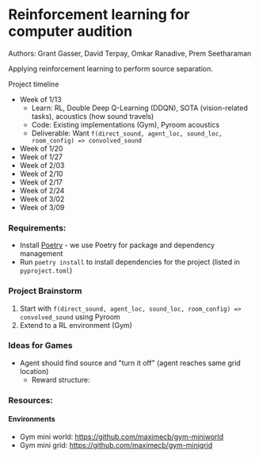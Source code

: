 # Reinforcement learning for computer audition

Authors: Grant Gasser, David Terpay, Omkar Ranadive, Prem Seetharaman

Applying reinforcement learning to perform source separation.

Project timeline
- Week of 1/13
  - Learn: RL, Double Deep Q-Learning (DDQN), SOTA (vision-related tasks), acoustics (how sound travels)
  - Code: Existing implementations (Gym), Pyroom acoustics
  - Deliverable: Want `f(direct_sound, agent_loc, sound_loc, room_config) => convolved_sound`
- Week of 1/20
- Week of 1/27
- Week of 2/03
- Week of 2/10
- Week of 2/17
- Week of 2/24
- Week of 3/02
- Week of 3/09

### Requirements:
* Install [Poetry](https://python-poetry.org/docs/#installation) - we use Poetry for package and dependency management
* Run `poetry install` to install dependencies for the project (listed in `pyproject.toml`)

### Project Brainstorm
1. Start with `f(direct_sound, agent_loc, sound_loc, room_config) => convolved_sound` using Pyroom
2. Extend to a RL environment (Gym)

### Ideas for Games
* Agent should find source and "turn it off" (agent reaches same grid location)
    - Reward structure:

### Resources: 
#### Environments
* Gym mini world: https://github.com/maximecb/gym-miniworld
* Gym mini grid: https://github.com/maximecb/gym-minigrid
